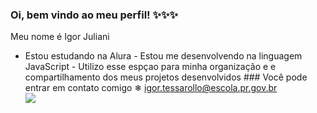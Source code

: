 ### Oi, bem vindo ao meu perfil! ✨✨✨

Meu nome é Igor Juliani                                                                                                                                                                   
- Estou estudando na Alura                                                                                                                                      - Estou me desenvolvendo na linguagem JavaScript                                                                                                                - Utilizo esse espçao para minha organização e e compartilhamento dos meus projetos desenvolvidos                                                                                                                                                                                                                               ### Você pode entrar em contato comigo  ❄                                                                                                                                                                                                                                                                                     igor.tessarollo@escola.pr.gov.br    
                                                                                                                                                                ![](https://media.tenor.com/-RB4u_N8PX0AAAAC/monkey-d-luffy-straw-hat-luffy.gif)
